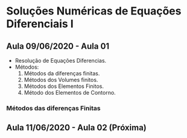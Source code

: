 # Soluções Numéricas de Equações Diferenciais I

## Aula 09/06/2020 - Aula 01

- Resolução de Equações Diferencias.
- Métodos:
    1) Métodos da diferenças finitas.
    2) Métodos dos Volumes finitos.
    3) Métodos dos Elementos Finitos.
    4) Método dos Elementos de Contorno.

### Métodos das diferenças Finitas

## Aula 11/06/2020 - Aula 02 (Próxima)